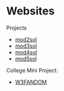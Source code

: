 # Websites
Projects
* [mod2sol](https://sai19cs119.github.io/Websites/mod2_solution/)
* [mod3sol](https://sai19cs119.github.io/Websites/mod3_solution/)
* [mod4sol](https://sai19cs119.github.io/Websites/mod4_solution/)
* [mod5sol](https://sai19cs119.github.io/Websites/mod5_solution/)

College Mini Project:
* [W3FANDOM](https://sai19cs119.github.io/Websites/w3fandom/public/)
